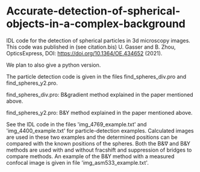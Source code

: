 # Accurate-detection-of-spherical-objects-in-a-complex-background

IDL code for the detection of spherical particles in 3d microscopy images.
This code was published in (see citation.bis) U. Gasser and B. Zhou, OpticsExpress, DOI: https://doi.org/10.1364/OE.434652 (2021).

We plan to also give a python version.

The particle detection code is given in the files find_spheres_div.pro and find_spheres_y2.pro.

find_spheres_div.pro: B&gradient method explained in the paper mentioned above.

find_spheres_y2.pro: B&Y method explained in the paper mentioned above.

See the IDL code in the files 'img_4769_example.txt' and 'img_4400_example.txt' for particle-detection examples. Calculated images are used in these two examples and the determined positions can be compared with the known positions of the spheres. Both the B&$\nabla$ and B&Y methods are used with and without fracshift and suppression of bridges to compare methods. 
An example of the B&Y method with a measured confocal image is given in file 'img_asm533_example.txt'.
